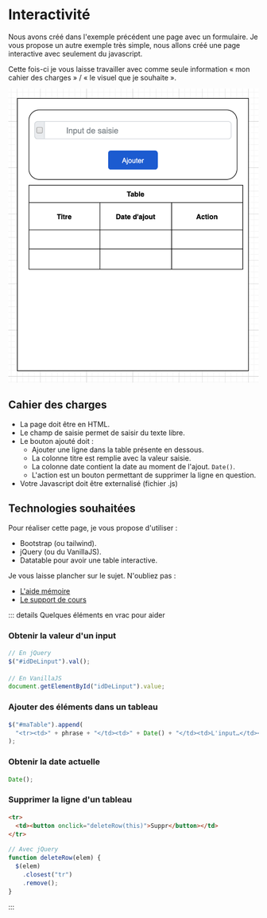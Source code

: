 # Interactivité

Nous avons créé dans l'exemple précédent une page avec un formulaire. Je vous propose un autre exemple très simple, nous allons créé une page interactive avec seulement du javascript.

Cette fois-ci je vous laisse travailler avec comme seule information « mon cahier des charges » / « le visuel que je souhaite ».

![Interface souhaitée](./res/tp3_ui.png)

## Cahier des charges

- La page doit être en HTML.
- Le champ de saisie permet de saisir du texte libre.
- Le bouton ajouté doit :
  - Ajouter une ligne dans la table présente en dessous.
  - La colonne titre est remplie avec la valeur saisie.
  - La colonne date contient la date au moment de l'ajout. `Date()`.
  - L'action est un bouton permettant de supprimer la ligne en question.
- Votre Javascript doit être externalisé (fichier .js)

## Technologies souhaitées

Pour réaliser cette page, je vous propose d'utiliser :

- Bootstrap (ou tailwind).
- jQuery (ou du VanillaJS).
- Datatable pour avoir une table interactive.

Je vous laisse plancher sur le sujet. N'oubliez pas :

- [L'aide mémoire](/cheatsheets/javascript/)
- [Le support de cours](/tp/javascript/support.md)

::: details Quelques éléments en vrac pour aider

### Obtenir la valeur d'un input

```js
// En jQuery
$("#idDeLinput").val();

// En VanillaJS
document.getElementById("idDeLinput").value;
```

### Ajouter des éléments dans un tableau

```js
$("#maTable").append(
  "<tr><td>" + phrase + "</td><td>" + Date() + "</td><td>L'input…</td></tr>"
);
```

### Obtenir la date actuelle

```js
Date();
```

### Supprimer la ligne d'un tableau

```html
<tr>
  <td><button onclick="deleteRow(this)">Suppr</button></td>
</tr>
```

```js
// Avec jQuery
function deleteRow(elem) {
  $(elem)
    .closest("tr")
    .remove();
}
```

:::

